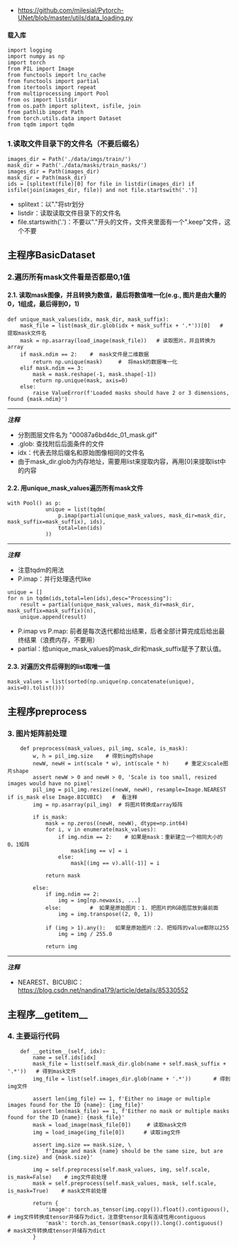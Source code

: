 - https://github.com/milesial/Pytorch-UNet/blob/master/utils/data_loading.py
#### 载入库
```
import logging
import numpy as np
import torch
from PIL import Image
from functools import lru_cache
from functools import partial
from itertools import repeat
from multiprocessing import Pool
from os import listdir
from os.path import splitext, isfile, join
from pathlib import Path
from torch.utils.data import Dataset
from tqdm import tqdm
```

### 1.读取文件目录下的文件名（不要后缀名）
```
images_dir = Path('./data/imgs/train/')
mask_dir = Path('./data/masks/train_masks/')
images_dir = Path(images_dir)
mask_dir = Path(mask_dir)
ids = [splitext(file)[0] for file in listdir(images_dir) if isfile(join(images_dir, file)) and not file.startswith('.')]
```
- splitext：以"."将str划分
- listdir：读取读取文件目录下的文件名
- file.startswith('.')：不要以"."开头的文件，文件夹里面有一个".keep"文件，这个不要

## 主程序BasicDataset
### 2.遍历所有mask文件看是否都是0,1值
#### 2.1. 读取mask图像，并且转换为数值，最后将数值唯一化(e.g., 图片是由大量的0，1组成，最后得到0，1)
```
def unique_mask_values(idx, mask_dir, mask_suffix):
    mask_file = list(mask_dir.glob(idx + mask_suffix + '.*'))[0]   # 提取mask文件名
    mask = np.asarray(load_image(mask_file))   # 读取图片，并且转换为array
    if mask.ndim == 2:    #  mask文件是二维数据
        return np.unique(mask)     #  将mask的数据唯一化
    elif mask.ndim == 3:
        mask = mask.reshape(-1, mask.shape[-1])
        return np.unique(mask, axis=0)
    else:
        raise ValueError(f'Loaded masks should have 2 or 3 dimensions, found {mask.ndim}')
```
***
***注释***
- 分割图层文件名为 "00087a6bd4dc_01_mask.gif"
- .glob: 查找附后后面条件的文件
- idx：代表去除后缀名和原始图像相同的文件名
- 由于mask_dir.glob为内存地址，需要用list来提取内容，再用[0]来提取list中的内容
#### 2.2. 用unique_mask_values遍历所有mask文件
```
with Pool() as p:
            unique = list(tqdm(
                p.imap(partial(unique_mask_values, mask_dir=mask_dir, mask_suffix=mask_suffix), ids),
                total=len(ids)
            ))
```
***
***注释***
- 注意tqdm的用法
- P.imap：并行处理迭代like
```
unique = []
for n in tqdm(ids,total=len(ids),desc="Processing"):
    result = partial(unique_mask_values, mask_dir=mask_dir, mask_suffix=mask_suffix)(n),
    unique.append(result)
```
- P.imap vs P.map: 前者是每次迭代都给出结果，后者全部计算完成后给出最终结果（浪费内存，不要用）
- partial：给unique_mask_values的mask_dir和mask_suffix赋予了默认值。

#### 2.3. 对遍历文件后得到的list取唯一值
```
mask_values = list(sorted(np.unique(np.concatenate(unique), axis=0).tolist()))
```

## 主程序preprocess
### 3. 图片矩阵前处理
```
    def preprocess(mask_values, pil_img, scale, is_mask):
        w, h = pil_img.size    # 得到img的shape
        newW, newH = int(scale * w), int(scale * h)     # 重定义scale图片shape
        assert newW > 0 and newH > 0, 'Scale is too small, resized images would have no pixel'
        pil_img = pil_img.resize((newW, newH), resample=Image.NEAREST if is_mask else Image.BICUBIC)   #  看注释
        img = np.asarray(pil_img)  # 将图片转换成array矩阵

        if is_mask:
            mask = np.zeros((newH, newW), dtype=np.int64)
            for i, v in enumerate(mask_values):
                if img.ndim == 2:    # 如果是mask：重新建立一个相同大小的0，1矩阵
                    mask[img == v] = i
                else:
                    mask[(img == v).all(-1)] = i

            return mask

        else:
            if img.ndim == 2:
                img = img[np.newaxis, ...]
            else:         #  如果是原始图片：1. 把图片的RGB图层放到最前面
                img = img.transpose((2, 0, 1))

            if (img > 1).any():   如果是原始图片：2. 把矩阵的value都除以255
                img = img / 255.0

            return img
```
***
***注释***
- NEAREST、BICUBIC：https://blog.csdn.net/nandina179/article/details/85330552

## 主程序__getitem__
### 4. 主要运行代码
```
    def __getitem__(self, idx):
        name = self.ids[idx]
        mask_file = list(self.mask_dir.glob(name + self.mask_suffix + '.*'))   # 得到mask文件
        img_file = list(self.images_dir.glob(name + '.*'))       # 得到img文件

        assert len(img_file) == 1, f'Either no image or multiple images found for the ID {name}: {img_file}'
        assert len(mask_file) == 1, f'Either no mask or multiple masks found for the ID {name}: {mask_file}'
        mask = load_image(mask_file[0])     # 读取mask文件
        img = load_image(img_file[0])      # 读取img文件

        assert img.size == mask.size, \
            f'Image and mask {name} should be the same size, but are {img.size} and {mask.size}'

        img = self.preprocess(self.mask_values, img, self.scale, is_mask=False)    # img文件前处理
        mask = self.preprocess(self.mask_values, mask, self.scale, is_mask=True)    # mask文件前处理

        return {
            'image': torch.as_tensor(img.copy()).float().contiguous(),  # img文件转换成tensor并储存为dict，注意使tensor具有连续性用contiguous
            'mask': torch.as_tensor(mask.copy()).long().contiguous()   # mask文件转换成tensor并储存为dict
        }
```
